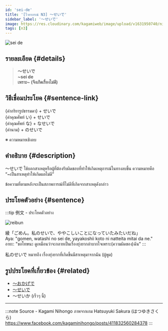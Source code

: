 ```yaml
---
id: 'sei-de'
title: '[ไวยากรณ์ N3] ～せいで'
sidebar_label: '～せいで'
image: https://res.cloudinary.com/kagamiweb/image/upload/v1631950740/nihongo/grammar/n3/reibun/sei-de.png
tags: [n3]
---
```


![sei de](https://res.cloudinary.com/kagamiweb/image/upload/v1640444592/nihongo/grammar/n3/sei-de.jpg)

## รายละเอียด {#details}

> **～せいで**  
> **~sei de**  
> **เพราะ~ (จึงเกิดเรื่องไม่ดี)**

## วิธีเชื่อมประโยค {#sentence-link}

{คำกริยารูปธรรมดา} + せいで  
{คำคุณศัพท์ い} + せいで  
{คำคุณศัพท์ な} + なせいで  
{คำนาม} + のせいで

※ ความหมายเชิงลบ

## คำอธิบาย {#description}

～せいで ใช้บอกสาเหตุหรือผู้ที่ต้องรับผิดชอบที่ทำให้เกิดเหตุการณ์ในทางลบขึ้น
ความหมายคือ “~เป็นสาเหตุทำให้เกิดผลไม่ดี”

ข้อความที่ตามหลังจะเป็นสภาพการณ์ที่ไม่ดีที่เกิดจากสาเหตุดังกล่าว

## ประโยคตัวอย่าง {#sentence}

:::tip 例文 - ประโยคตัวอย่าง

![reibun](https://res.cloudinary.com/kagamiweb/image/upload/v1631950740/nihongo/grammar/n3/reibun/sei-de.png)

綾「ごめん。私のせいで、ややこしいことになっていたみたいだね」  
Aya: "gomen, watashi no sei de, yayakoshii koto ni natteita mitai da ne."  
อายะ: "ขอโทษนะ ดูเหมือนว่าจะกลายเป็นเรื่องยุ่งยากลำบากใจเพราะ(ความผิดของ)ฉัน"
:::

私のせいで หมายถึง เรื่องยุ่งยากที่เกิดขึ้นมีสาเหตุมาจากฉัน (ผู้พูด)

## รูปประโยคที่เกี่ยวข้อง {#related}

* [〜おかげで](https://kagamiweb.com/nihongo/grammar/n3/okage-de)
* [～せいで](https://kagamiweb.com/nihongo/grammar/n3/sei-de)
* 〜せいか (เร็วๆ นี้)

---
:::note Source - Kagami Nihongo
ภาพจากเกม Hatsuyuki Sakura (はつゆきさくら)   
https://www.facebook.com/kagaminihongo/posts/411832560284378
:::